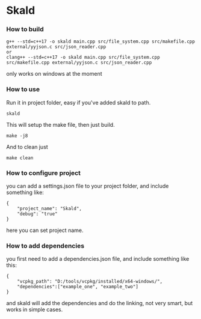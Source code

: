 # Skald

### How to build

 ```
g++ --std=c++17 -o skald main.cpp src/file_system.cpp src/makefile.cpp external/yyjson.c src/json_reader.cpp
or
clang++ --std=c++17 -o skald main.cpp src/file_system.cpp src/makefile.cpp external/yyjson.c src/json_reader.cpp
 ```

only works on windows at the moment

### How to use

Run it in project folder, easy if you've added skald to path.
 ```
skald
 ```
This will setup the make file, then just build.
 ```
make -j8
 ```
And to clean just
 ```
make clean
 ```

### How to configure project
you can add a settings.json file to your project folder, and include something like:
```
{
    "project_name": "Skald",
    "debug": "true"
}
```
here you can set project name.

### How to add dependencies
you first need to add a dependencies.json file, and include something like this:
```
{
    "vcpkg_path": "D:/tools/vcpkg/installed/x64-windows/",
    "dependencies":["example_one", "example_two"]    
}
```
and skald will add the dependencies and do the linking, not very smart, but works in simple cases.